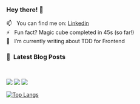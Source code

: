 ### Hey there! 👋


📫 &nbsp; You can find me on: [Linkedin](https://www.linkedin.com/in/cassiorsfreitas/) <br>
⚡  &nbsp; Fun fact? Magic cube completed in 45s (so far!) <br>
📝 &nbsp; I’m currently writing about TDD for Frontend <br>

### 📕 &nbsp;Latest Blog Posts

<!-- BLOG:START -->
<!-- BLOG:END -->

<br>

![](https://komarev.com/ghpvc/?username=cassiorsfreitas&color=green) ![](https://img.shields.io/badge/code-javascript-informational?style=flat&logo=javascript&logoColor=white&color=2bbc8a) ![](https://img.shields.io/badge/code-java-informational?style=flat&logo=java&logoColor=white&color=2bbc8a)


[![Top Langs](https://github-readme-stats.vercel.app/api/top-langs/?username=cassiorsfreitas&layout=compact&theme=radical)](https://github.com/cassiorsfreitas)

